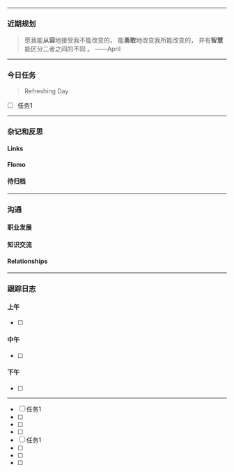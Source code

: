 
------------
### 近期规划
> 愿我能**从容**地接受我不能改变的，
>          能**勇敢**地改变我所能改变的，
>          并有**智慧**能区分二者之间的不同 。 ——April




-----------
### 今日任务
> Refreshing Day 
- [ ] 任务1


-------
### 杂记和反思
#### Links

#### Flomo


#### 待归档



---------
### 沟通
#### 职业发展

#### 知识交流

#### Relationships




-------
### 跟踪日志

#### 上午
- [ ] 

#### 中午
- [ ] 


#### 下午
- [ ] 





-------


- [ ] 任务1
- [ ] 
- [ ] 
- [ ] 
- [ ] 任务1
- [ ] 
- [ ] 
- [ ] 